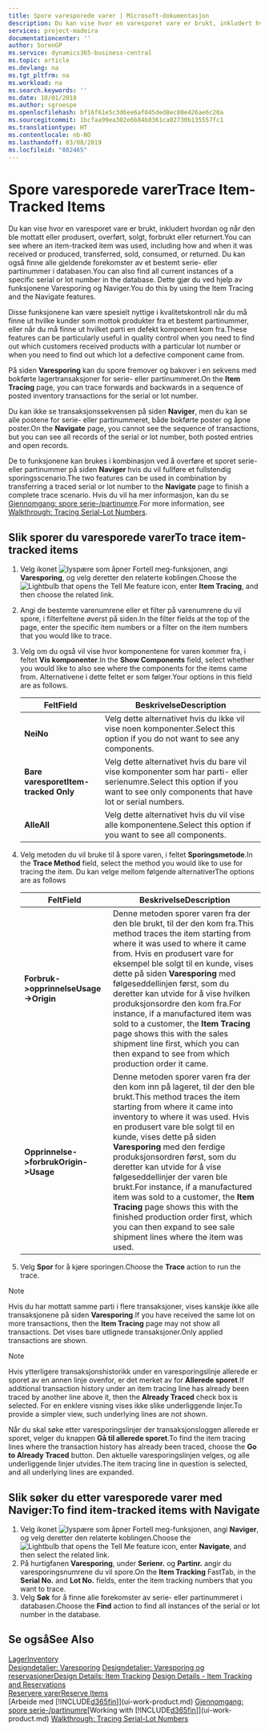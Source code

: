 ```yaml
---
title: Spore varesporede varer | Microsoft-dokumentasjon
description: Du kan vise hvor en varesporet vare er brukt, inkludert hvordan og når den ble mottatt eller produsert, overført, solgt, forbrukt eller returnert. Du kan også finne alle gjeldende forekomster av et bestemt serie- eller partinummer i databasen. Dette gjør du ved hjelp av funksjonene Varesporing og Naviger.
services: project-madeira
documentationcenter: ''
author: SorenGP
ms.service: dynamics365-business-central
ms.topic: article
ms.devlang: na
ms.tgt_pltfrm: na
ms.workload: na
ms.search.keywords: ''
ms.date: 10/01/2018
ms.author: sgroespe
ms.openlocfilehash: bf16f61e5c3d6ee6af045ded8ec80e426ae6c20a
ms.sourcegitcommit: 1bcfaa99ea302e6b84b8361ca02730b135557fc1
ms.translationtype: HT
ms.contentlocale: nb-NO
ms.lasthandoff: 03/08/2019
ms.locfileid: "802465"
---
```

# <a name="trace-item-tracked-items"></a><span data-ttu-id="f959e-105">Spore varesporede varer</span><span class="sxs-lookup"><span data-stu-id="f959e-105">Trace Item-Tracked Items</span></span>
<span data-ttu-id="f959e-106">Du kan vise hvor en varesporet vare er brukt, inkludert hvordan og når den ble mottatt eller produsert, overført, solgt, forbrukt eller returnert.</span><span class="sxs-lookup"><span data-stu-id="f959e-106">You can see where an item-tracked item was used, including how and when it was received or produced, transferred, sold, consumed, or returned.</span></span> <span data-ttu-id="f959e-107">Du kan også finne alle gjeldende forekomster av et bestemt serie- eller partinummer i databasen.</span><span class="sxs-lookup"><span data-stu-id="f959e-107">You can also find all current instances of a specific serial or lot number in the database.</span></span> <span data-ttu-id="f959e-108">Dette gjør du ved hjelp av funksjonene Varesporing og Naviger.</span><span class="sxs-lookup"><span data-stu-id="f959e-108">You do this by using the Item Tracing and the Navigate features.</span></span>  

 <span data-ttu-id="f959e-109">Disse funksjonene kan være spesielt nyttige i kvalitetskontroll når du må finne ut hvilke kunder som mottok produkter fra et bestemt partinummer, eller når du må finne ut hvilket parti en defekt komponent kom fra.</span><span class="sxs-lookup"><span data-stu-id="f959e-109">These features can be particularly useful in quality control when you need to find out which customers received products with a particular lot number or when you need to find out which lot a defective component came from.</span></span>  

 <span data-ttu-id="f959e-110">På siden **Varesporing** kan du spore fremover og bakover i en sekvens med bokførte lagertransaksjoner for serie- eller partinummeret.</span><span class="sxs-lookup"><span data-stu-id="f959e-110">On the **Item Tracing** page, you can trace forwards and backwards in a sequence of posted inventory transactions for the serial or lot number.</span></span>  

 <span data-ttu-id="f959e-111">Du kan ikke se transaksjonssekvensen på siden **Naviger**, men du kan se alle postene for serie- eller partinummeret, både bokførte poster og åpne poster.</span><span class="sxs-lookup"><span data-stu-id="f959e-111">On the **Navigate** page, you cannot see the sequence of transactions, but you can see all records of the serial or lot number, both posted entries and open records.</span></span>  

 <span data-ttu-id="f959e-112">De to funksjonene kan brukes i kombinasjon ved å overføre et sporet serie- eller partinummer på siden **Naviger** hvis du vil fullføre et fullstendig sporingsscenario.</span><span class="sxs-lookup"><span data-stu-id="f959e-112">The two features can be used in combination by transferring a traced serial or lot number to the **Navigate** page to finish a complete trace scenario.</span></span> <span data-ttu-id="f959e-113">Hvis du vil ha mer informasjon, kan du se [Gjennomgang: spore serie-/partinumre](walkthrough-tracing-serial-lot-numbers.md).</span><span class="sxs-lookup"><span data-stu-id="f959e-113">For more information, see [Walkthrough: Tracing Serial-Lot Numbers](walkthrough-tracing-serial-lot-numbers.md).</span></span>  

## <a name="to-trace-item-tracked-items"></a><span data-ttu-id="f959e-114">Slik sporer du varesporede varer</span><span class="sxs-lookup"><span data-stu-id="f959e-114">To trace item-tracked items</span></span>  

1.  <span data-ttu-id="f959e-115">Velg ikonet ![lyspære som åpner Fortell meg-funksjonen](media/ui-search/search_small.png "Fortell hva du vil gjøre"), angi **Varesporing**, og velg deretter den relaterte koblingen.</span><span class="sxs-lookup"><span data-stu-id="f959e-115">Choose the ![Lightbulb that opens the Tell Me feature](media/ui-search/search_small.png "Tell me what you want to do") icon, enter **Item Tracing**, and then choose the related link.</span></span>  
2.  <span data-ttu-id="f959e-116">Angi de bestemte varenumrene eller et filter på varenumrene du vil spore, i filterfeltene øverst på siden.</span><span class="sxs-lookup"><span data-stu-id="f959e-116">In the filter fields at the top of the page, enter the specific item numbers or a filter on the item numbers that you would like to trace.</span></span>  
3.  <span data-ttu-id="f959e-117">Velg om du også vil vise hvor komponentene for varen kommer fra, i feltet **Vis komponenter**.</span><span class="sxs-lookup"><span data-stu-id="f959e-117">In the **Show Components** field, select whether you would like to also see where the components for the items came from.</span></span> <span data-ttu-id="f959e-118">Alternativene i dette feltet er som følger.</span><span class="sxs-lookup"><span data-stu-id="f959e-118">Your options in this field are as follows.</span></span>  

    |<span data-ttu-id="f959e-119">Felt</span><span class="sxs-lookup"><span data-stu-id="f959e-119">Field</span></span>|<span data-ttu-id="f959e-120">Beskrivelse</span><span class="sxs-lookup"><span data-stu-id="f959e-120">Description</span></span>|  
    |----------------------------------|---------------------------------------|  
    |<span data-ttu-id="f959e-121">**Nei**</span><span class="sxs-lookup"><span data-stu-id="f959e-121">**No**</span></span>|<span data-ttu-id="f959e-122">Velg dette alternativet hvis du ikke vil vise noen komponenter.</span><span class="sxs-lookup"><span data-stu-id="f959e-122">Select this option if you do not want to see any components.</span></span>|  
    |<span data-ttu-id="f959e-123">**Bare varesporet**</span><span class="sxs-lookup"><span data-stu-id="f959e-123">**Item-tracked Only**</span></span>|<span data-ttu-id="f959e-124">Velg dette alternativet hvis du bare vil vise komponenter som har parti- eller serienumre.</span><span class="sxs-lookup"><span data-stu-id="f959e-124">Select this option if you want to see only components that have lot or serial numbers.</span></span>|  
    |<span data-ttu-id="f959e-125">**Alle**</span><span class="sxs-lookup"><span data-stu-id="f959e-125">**All**</span></span>|<span data-ttu-id="f959e-126">Velg dette alternativet hvis du vil vise alle komponentene.</span><span class="sxs-lookup"><span data-stu-id="f959e-126">Select this option if you want to see all components.</span></span>|  

4.  <span data-ttu-id="f959e-127">Velg metoden du vil bruke til å spore varen, i feltet **Sporingsmetode**.</span><span class="sxs-lookup"><span data-stu-id="f959e-127">In the **Trace Method** field, select the method you would like to use for tracing the item.</span></span> <span data-ttu-id="f959e-128">Du kan velge mellom følgende alternativer</span><span class="sxs-lookup"><span data-stu-id="f959e-128">The options are as follows</span></span>  

    |<span data-ttu-id="f959e-129">Felt</span><span class="sxs-lookup"><span data-stu-id="f959e-129">Field</span></span>|<span data-ttu-id="f959e-130">Beskrivelse</span><span class="sxs-lookup"><span data-stu-id="f959e-130">Description</span></span>|  
    |----------------------------------|---------------------------------------|  
    |<span data-ttu-id="f959e-131">**Forbruk->opprinnelse**</span><span class="sxs-lookup"><span data-stu-id="f959e-131">**Usage->Origin**</span></span>|<span data-ttu-id="f959e-132">Denne metoden sporer varen fra der den ble brukt, til der den kom fra.</span><span class="sxs-lookup"><span data-stu-id="f959e-132">This method traces the item starting from where it was used to where it came from.</span></span> <span data-ttu-id="f959e-133">Hvis en produsert vare for eksempel ble solgt til en kunde, vises dette på siden **Varesporing** med følgeseddellinjen først, som du deretter kan utvide for å vise hvilken produksjonsordre den kom fra.</span><span class="sxs-lookup"><span data-stu-id="f959e-133">For instance, if a manufactured item was sold to a customer, the **Item Tracing** page shows this with the sales shipment line first, which you can then expand to see from which production order it came.</span></span>|  
    |<span data-ttu-id="f959e-134">**Opprinnelse->forbruk**</span><span class="sxs-lookup"><span data-stu-id="f959e-134">**Origin->Usage**</span></span>|<span data-ttu-id="f959e-135">Denne metoden sporer varen fra der den kom inn på lageret, til der den ble brukt.</span><span class="sxs-lookup"><span data-stu-id="f959e-135">This method traces the item starting from where it came into inventory to where it was used.</span></span> <span data-ttu-id="f959e-136">Hvis en produsert vare ble solgt til en kunde, vises dette på siden **Varesporing** med den ferdige produksjonsordren først, som du deretter kan utvide for å vise følgeseddellinjer der varen ble brukt.</span><span class="sxs-lookup"><span data-stu-id="f959e-136">For instance, if a manufactured item was sold to a customer, the **Item Tracing** page shows this with the finished production order first, which you can then expand to see sale shipment lines where the item was used.</span></span>|  

5.  <span data-ttu-id="f959e-137">Velg **Spor** for å kjøre sporingen.</span><span class="sxs-lookup"><span data-stu-id="f959e-137">Choose the **Trace** action to run the trace.</span></span>  

> [!NOTE]  
>  <span data-ttu-id="f959e-138">Hvis du har mottatt samme parti i flere transaksjoner, vises kanskje ikke alle transaksjonene på siden **Varesporing**.</span><span class="sxs-lookup"><span data-stu-id="f959e-138">If you have received the same lot on more transactions, then the **Item Tracing** page may not show all transactions.</span></span> <span data-ttu-id="f959e-139">Det vises bare utlignede transaksjoner.</span><span class="sxs-lookup"><span data-stu-id="f959e-139">Only applied transactions are shown.</span></span>  

> [!NOTE]  
>  <span data-ttu-id="f959e-140">Hvis ytterligere transaksjonshistorikk under en varesporingslinje allerede er sporet av en annen linje ovenfor, er det merket av for **Allerede sporet**.</span><span class="sxs-lookup"><span data-stu-id="f959e-140">If additional transaction history under an item tracing line has already been traced by another line above it, then the **Already Traced** check box is selected.</span></span> <span data-ttu-id="f959e-141">For en enklere visning vises ikke slike underliggende linjer.</span><span class="sxs-lookup"><span data-stu-id="f959e-141">To provide a simpler view, such underlying lines are not shown.</span></span>  
>   
>  <span data-ttu-id="f959e-142">Når du skal søke etter varesporingslinjer der transaksjonsloggen allerede er sporet, velger du knappen **Gå til allerede sporet**.</span><span class="sxs-lookup"><span data-stu-id="f959e-142">To find the item tracing lines where the transaction history has already been traced, choose the **Go to Already Traced** button.</span></span> <span data-ttu-id="f959e-143">Den aktuelle varesporingslinjen velges, og alle underliggende linjer utvides.</span><span class="sxs-lookup"><span data-stu-id="f959e-143">The item tracing line in question is selected, and all underlying lines are expanded.</span></span>  

## <a name="to-find-item-tracked-items-with-navigate"></a><span data-ttu-id="f959e-144">Slik søker du etter varesporede varer med Naviger:</span><span class="sxs-lookup"><span data-stu-id="f959e-144">To find item-tracked items with Navigate</span></span>  

1.  <span data-ttu-id="f959e-145">Velg ikonet ![lyspære som åpner Fortell meg-funksjonen](media/ui-search/search_small.png "Fortell hva du vil gjøre"), angi **Naviger**, og velg deretter den relaterte koblingen.</span><span class="sxs-lookup"><span data-stu-id="f959e-145">Choose the ![Lightbulb that opens the Tell Me feature](media/ui-search/search_small.png "Tell me what you want to do") icon, enter **Navigate**, and then select the related link.</span></span>  
2.  <span data-ttu-id="f959e-146">På hurtigfanen **Varesporing**, under **Serienr.** og **Partinr.** angir du varesporingsnumrene du vil spore.</span><span class="sxs-lookup"><span data-stu-id="f959e-146">On the **Item Tracking** FastTab, in the **Serial No.** and **Lot No.** fields, enter the item tracking numbers that you want to trace.</span></span>  
3.  <span data-ttu-id="f959e-147">Velg **Søk** for å finne alle forekomster av serie- eller partinummeret i databasen.</span><span class="sxs-lookup"><span data-stu-id="f959e-147">Choose the **Find** action to find all instances of the serial or lot number in the database.</span></span>  

## <a name="see-also"></a><span data-ttu-id="f959e-148">Se også</span><span class="sxs-lookup"><span data-stu-id="f959e-148">See Also</span></span>  
[<span data-ttu-id="f959e-149">Lager</span><span class="sxs-lookup"><span data-stu-id="f959e-149">Inventory</span></span>](inventory-manage-inventory.md)  
<span data-ttu-id="f959e-150">[Designdetaljer: Varesporing](design-details-item-tracking.md)
[Designdetaljer: Varesporing og reservasjoner](design-details-item-tracking-and-reservations.md)</span><span class="sxs-lookup"><span data-stu-id="f959e-150">[Design Details: Item Tracking](design-details-item-tracking.md)
[Design Details - Item Tracking and Reservations](design-details-item-tracking-and-reservations.md)</span></span>  
[<span data-ttu-id="f959e-151">Reservere varer</span><span class="sxs-lookup"><span data-stu-id="f959e-151">Reserve Items</span></span>](inventory-how-to-reserve-items.md)  
<span data-ttu-id="f959e-152">[Arbeide med [!INCLUDE[d365fin](includes/d365fin_md.md)]](ui-work-product.md)
[Gjennomgang: spore serie-/partinumre](walkthrough-tracing-serial-lot-numbers.md)</span><span class="sxs-lookup"><span data-stu-id="f959e-152">[Working with [!INCLUDE[d365fin](includes/d365fin_md.md)]](ui-work-product.md)
[Walkthrough: Tracing Serial-Lot Numbers](walkthrough-tracing-serial-lot-numbers.md)</span></span>
